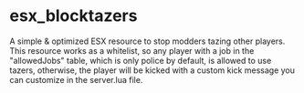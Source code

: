 # esx_blocktazers
A simple &amp; optimized ESX resource to stop modders tazing other players. This resource works as a whitelist, so any player with a job in the "allowedJobs" table, which is only police by default, is allowed to use tazers, otherwise, the player will be kicked with a custom kick message you can customize in the server.lua file.
